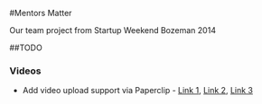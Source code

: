 #Mentors Matter

Our team project from Startup Weekend Bozeman 2014

##TODO

### Videos
* Add video upload support via Paperclip - [Link 1](http://torsd.wordpress.com/2010/01/28/video-upload-with-paperclip/), [Link 2](http://thewebfellas.com/blog/2009/2/22/video-thumbnails-with-ffmpeg-and-paperclip), [Link 3](http://blog.littleblimp.com/post/53942611764/direct-uploads-to-s3-with-rails-paperclip-and)